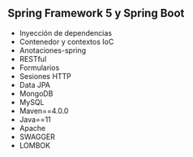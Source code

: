 ## Spring Framework 5 y Spring Boot

- Inyección de dependencias
- Contenedor y contextos IoC
- Anotaciones-spring
- RESTful
- Formularios
- Sesiones HTTP
- Data JPA
- MongoDB
- MySQL
- Maven==4.0.0
- Java==11
- Apache
- SWAGGER
- LOMBOK
